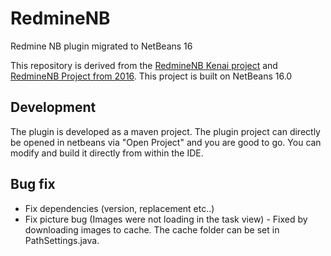 RedmineNB
=========
Redmine NB plugin migrated to NetBeans 16

This repository is derived from the  [RedmineNB Kenai project](https://kenai.com/projects/redminenb/)  and  [RedmineNB Project from 2016](https://github.com/redminenb/redminenb). This project is built on NetBeans 16.0


Development
-----------

The plugin is developed as a maven project. The plugin project can directly be opened in netbeans via "Open Project" and you are good to go. You can modify and build it directly from within the IDE.

Bug fix
-----------

- Fix dependencies (version, replacement etc..)
- Fix picture bug (Images were not loading in the task view) - Fixed by downloading images to cache. The cache folder can be set in PathSettings.java.
